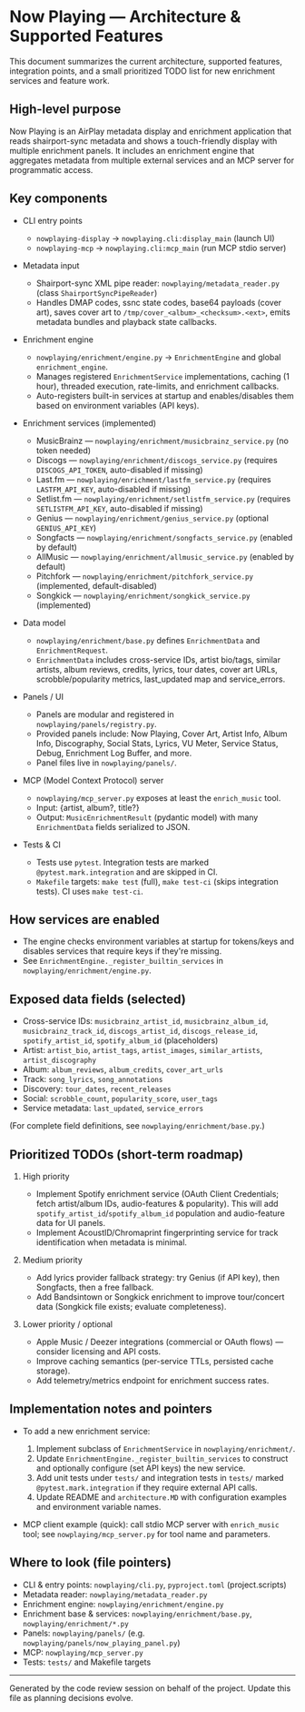 # Now Playing — Architecture & Supported Features

This document summarizes the current architecture, supported features, integration points, and a small prioritized TODO list for new enrichment services and feature work.

## High-level purpose

Now Playing is an AirPlay metadata display and enrichment application that reads shairport-sync metadata and shows a touch-friendly display with multiple enrichment panels. It includes an enrichment engine that aggregates metadata from multiple external services and an MCP server for programmatic access.

## Key components

- CLI entry points
  - `nowplaying-display` -> `nowplaying.cli:display_main` (launch UI)
  - `nowplaying-mcp` -> `nowplaying.cli:mcp_main` (run MCP stdio server)

- Metadata input
  - Shairport-sync XML pipe reader: `nowplaying/metadata_reader.py` (class `ShairportSyncPipeReader`)
  - Handles DMAP codes, ssnc state codes, base64 payloads (cover art), saves cover art to `/tmp/cover_<album>_<checksum>.<ext>`, emits metadata bundles and playback state callbacks.

- Enrichment engine
  - `nowplaying/enrichment/engine.py` -> `EnrichmentEngine` and global `enrichment_engine`.
  - Manages registered `EnrichmentService` implementations, caching (1 hour), threaded execution, rate-limits, and enrichment callbacks.
  - Auto-registers built-in services at startup and enables/disables them based on environment variables (API keys).

- Enrichment services (implemented)
  - MusicBrainz — `nowplaying/enrichment/musicbrainz_service.py` (no token needed)
  - Discogs — `nowplaying/enrichment/discogs_service.py` (requires `DISCOGS_API_TOKEN`, auto-disabled if missing)
  - Last.fm — `nowplaying/enrichment/lastfm_service.py` (requires `LASTFM_API_KEY`, auto-disabled if missing)
  - Setlist.fm — `nowplaying/enrichment/setlistfm_service.py` (requires `SETLISTFM_API_KEY`, auto-disabled if missing)
  - Genius — `nowplaying/enrichment/genius_service.py` (optional `GENIUS_API_KEY`)
  - Songfacts — `nowplaying/enrichment/songfacts_service.py` (enabled by default)
  - AllMusic — `nowplaying/enrichment/allmusic_service.py` (enabled by default)
  - Pitchfork — `nowplaying/enrichment/pitchfork_service.py` (implemented, default-disabled)
  - Songkick — `nowplaying/enrichment/songkick_service.py` (implemented)

- Data model
  - `nowplaying/enrichment/base.py` defines `EnrichmentData` and `EnrichmentRequest`.
  - `EnrichmentData` includes cross-service IDs, artist bio/tags, similar artists, album reviews, credits, lyrics, tour dates, cover art URLs, scrobble/popularity metrics, last_updated map and service_errors.

- Panels / UI
  - Panels are modular and registered in `nowplaying/panels/registry.py`.
  - Provided panels include: Now Playing, Cover Art, Artist Info, Album Info, Discography, Social Stats, Lyrics, VU Meter, Service Status, Debug, Enrichment Log Buffer, and more.
  - Panel files live in `nowplaying/panels/`.

- MCP (Model Context Protocol) server
  - `nowplaying/mcp_server.py` exposes at least the `enrich_music` tool.
  - Input: {artist, album?, title?}
  - Output: `MusicEnrichmentResult` (pydantic model) with many `EnrichmentData` fields serialized to JSON.

- Tests & CI
  - Tests use `pytest`. Integration tests are marked `@pytest.mark.integration` and are skipped in CI.
  - `Makefile` targets: `make test` (full), `make test-ci` (skips integration tests). CI uses `make test-ci`.

## How services are enabled

- The engine checks environment variables at startup for tokens/keys and disables services that require keys if they're missing.
- See `EnrichmentEngine._register_builtin_services` in `nowplaying/enrichment/engine.py`.

## Exposed data fields (selected)

- Cross-service IDs: `musicbrainz_artist_id`, `musicbrainz_album_id`, `musicbrainz_track_id`, `discogs_artist_id`, `discogs_release_id`, `spotify_artist_id`, `spotify_album_id` (placeholders)
- Artist: `artist_bio`, `artist_tags`, `artist_images`, `similar_artists`, `artist_discography`
- Album: `album_reviews`, `album_credits`, `cover_art_urls`
- Track: `song_lyrics`, `song_annotations`
- Discovery: `tour_dates`, `recent_releases`
- Social: `scrobble_count`, `popularity_score`, `user_tags`
- Service metadata: `last_updated`, `service_errors`

(For complete field definitions, see `nowplaying/enrichment/base.py`.)

## Prioritized TODOs (short-term roadmap)

1. High priority
   - Implement Spotify enrichment service (OAuth Client Credentials; fetch artist/album IDs, audio-features & popularity). This will add `spotify_artist_id`/`spotify_album_id` population and audio-feature data for UI panels.
   - Implement AcoustID/Chromaprint fingerprinting service for track identification when metadata is minimal.

2. Medium priority
   - Add lyrics provider fallback strategy: try Genius (if API key), then Songfacts, then a free fallback.
   - Add Bandsintown or Songkick enrichment to improve tour/concert data (Songkick file exists; evaluate completeness).

3. Lower priority / optional
   - Apple Music / Deezer integrations (commercial or OAuth flows) — consider licensing and API costs.
   - Improve caching semantics (per-service TTLs, persisted cache storage).
   - Add telemetry/metrics endpoint for enrichment success rates.

## Implementation notes and pointers

- To add a new enrichment service:
  1. Implement subclass of `EnrichmentService` in `nowplaying/enrichment/`.
  2. Update `EnrichmentEngine._register_builtin_services` to construct and optionally configure (set API keys) the new service.
  3. Add unit tests under `tests/` and integration tests in `tests/` marked `@pytest.mark.integration` if they require external API calls.
  4. Update README and `architecture.MD` with configuration examples and environment variable names.

- MCP client example (quick): call stdio MCP server with `enrich_music` tool; see `nowplaying/mcp_server.py` for tool name and parameters.

## Where to look (file pointers)

- CLI & entry points: `nowplaying/cli.py`, `pyproject.toml` (project.scripts)
- Metadata reader: `nowplaying/metadata_reader.py`
- Enrichment engine: `nowplaying/enrichment/engine.py`
- Enrichment base & services: `nowplaying/enrichment/base.py`, `nowplaying/enrichment/*.py`
- Panels: `nowplaying/panels/` (e.g. `nowplaying/panels/now_playing_panel.py`)
- MCP: `nowplaying/mcp_server.py`
- Tests: `tests/` and Makefile targets

---

Generated by the code review session on behalf of the project. Update this file as planning decisions evolve.
